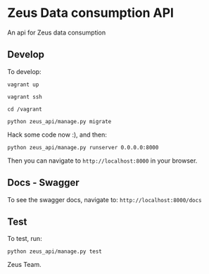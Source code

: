 Zeus Data consumption API
==============================

An api for Zeus data consumption

## Develop

To develop:

```
vagrant up
```

```
vagrant ssh
```

```
cd /vagrant
```

```
python zeus_api/manage.py migrate
```

Hack some code now :), and then:

```
python zeus_api/manage.py runserver 0.0.0.0:8000
```

Then you can navigate to `http://localhost:8000` in your browser.

## Docs - Swagger
To see the swagger docs, navigate to: `http://localhost:8000/docs`

## Test

To test, run:

```
python zeus_api/manage.py test
```

Zeus Team.
